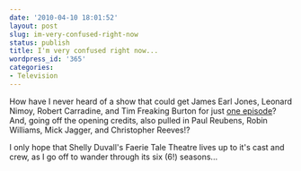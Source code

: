 ```yaml
---
date: '2010-04-10 18:01:52'
layout: post
slug: im-very-confused-right-now
status: publish
title: I'm very confused right now...
wordpress_id: '365'
categories:
- Television
---
```


How have I never heard of a show that could get James Earl Jones, Leonard Nimoy, Robert Carradine, and Tim Freaking Burton for just [one episode](http://www.hulu.com/watch/112389/shelley-duvalls-faerie-tale-theatre-aladdin-and-his-wonderful-lamp)?  And, going off the opening credits, also pulled in Paul Reubens, Robin Williams, Mick Jagger, and Christopher Reeves!?

I only hope that Shelly Duvall's Faerie Tale Theatre lives up to it's cast and crew, as I go off to wander through its six (6!) seasons...
